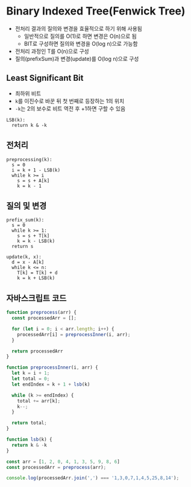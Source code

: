 # Binary Indexed Tree(Fenwick Tree)
- 전처리 결과의 질의와 변경을 효율적으로 하기 위해 사용됨
  - 일반적으로 질의를 O(1)로 하면 변경은 O(n)으로 됨
  - BIT로 구성하면 질의와 변경을 O(log n)으로 가능함
- 전처리 과정인 T를 O(n)으로 구성
- 질의(prefixSum)과 변경(update)를 O(log n)으로 구성

## Least Significant Bit
- 최하위 비트
- `k`를 이진수로 바꾼 뒤 첫 번째로 등장하는 1의 위치
- `-k`는 2의 보수로 비트 역전 후 +1하면 구할 수 있음
```
LSB(k):
  return k & -k
```

## 전처리
```
preprocessing(k):
  s = 0
  i = k + 1 - LSB(k)
  while k >= i
    s = s + A[k]
    k = k - 1
```

## 질의 및 변경
```
prefix_sum(k):
  s = 0
  while k >= 1:
    s = s + T[k]
    k = k - LSB(k)
  return s

update(k, x):
  d = x - A[k]
  while k <= n:
    T[k] = T[k] + d
    k = k + LSB(k)
```

## 자바스크립트 코드
```js
function preprocess(arr) {
  const processedArr = [];

  for (let i = 0; i < arr.length; i++) {
    processedArr[i] = preprocessInner(i, arr);
  }

  return processedArr
}

function preprocessInner(i, arr) {
  let k = i + 1;
  let total = 0;
  let endIndex = k + 1 + lsb(k)

  while (k >= endIndex) {
    total += arr[k];
    k--;
  }

  return total;
}

function lsb(k) {
  return k & -k
}

const arr = [1, 2, 0, 4, 1, 3, 5, 9, 8, 6]
const processedArr = preprocess(arr);

console.log(processedArr.join(',') === '1,3,0,7,1,4,5,25,8,14');
```

